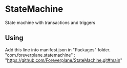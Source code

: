 # StateMachine
State machine with transactions and triggers
## Using
Add this line into manifest.json in "Packages" folder.
"com.foreverplane.statemachine" : "https://github.com/Foreverplane/StateMachine.git#main"
